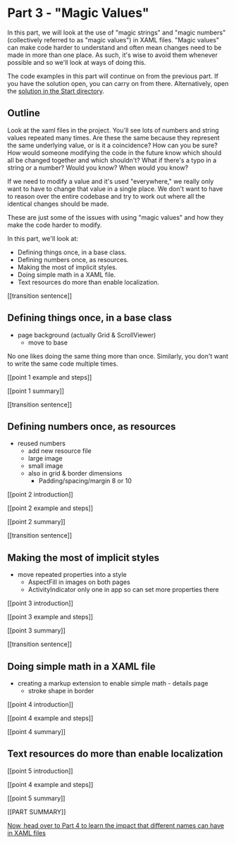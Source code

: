 # Part 3 - "Magic Values"

In this part, we will look at the use of "magic strings" and "magic numbers" (collectively referred to as "magic values") in XAML files. "Magic values" can make code harder to understand and often mean changes need to be made in more than one place. As such, it's wise to avoid them whenever possible and so we'll look at ways of doing this.

The code examples in this part will continue on from the previous part. If you have the solution open, you can carry on from there. Alternatively, open the [solution in the Start directory](./Start/).

## Outline

Look at the xaml files in the project.
You'll see lots of numbers and string values repeated many times.
Are these the same because they represent the same underlying value, or is it a coincidence? How can you be sure? How would someone modifying the code in the future know which should all be changed together and which shouldn't?
What if there's a typo in a string or a number? Would you know? When would you know?

If we need to modify a value and it's used "everywhere," we really only want to have to change that value in a single place. We don't want to have to reason over the entire codebase and try to work out where all the identical changes should be made.

These are just some of the issues with using "magic values" and how they make the code harder to modify.

In this part, we'll look at:

- Defining things once, in a base class.
- Defining numbers once, as resources.
- Making the most of implicit styles.
- Doing simple math in a XAML file.
- Text resources do more than enable localization.

[[transition sentence]]

## Defining things once, in a base class

- page background (actually Grid & ScrollViewer)
  - move to base

No one likes doing the same thing more than once. Similarly, you don't want to write the same code multiple times.

[[point 1 example and steps]]

[[point 1 summary]]

[[transition sentence]]

## Defining numbers once, as resources

- reused numbers
  - add new resource file
  - large image
  - small image
  - also in grid  & border dimensions
    - Padding/spacing/margin 8 or 10

[[point 2 introduction]]

[[point 2 example and steps]]

[[point 2 summary]]

[[transition sentence]]

## Making the most of implicit styles

- move repeated properties into a style
  - AspectFill in images on both pages
  - ActivityIndicator only one in app so can set more properties there

[[point 3 introduction]]

[[point 3 example and steps]]

[[point 3 summary]]

[[transition sentence]]

## Doing simple math in a XAML file

- creating a markup extension to enable simple math - details page
  - stroke shape in border

[[point 4 introduction]]

[[point 4 example and steps]]

[[point 4 summary]]

## Text resources do more than enable localization

[[point 5 introduction]]

[[point 4 example and steps]]

[[point 5 summary]]

[[PART SUMMARY]]

[Now, head over to Part 4 to learn the impact that different names can have in XAML files](../Part%204%20-%20Naming/README.md)
